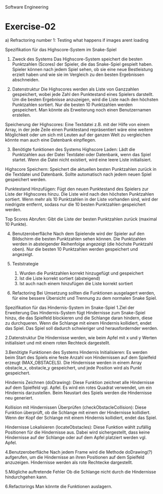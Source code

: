 Software Engineering
#  Exercise-02

a) Refractoring number 1: Testing what happens if images arent loading

Spezifikation für das Highscore-System im Snake-Spiel

1. Zweck des Systems
Das Highscore-System speichert die besten Punktzahlen (Scores) der Spieler, die das Snake-Spiel gespielt haben.
Spieler können nach jedem Spiel sehen, ob sie eine neue Bestleistung erzielt haben und wie sie im Vergleich zu den besten Ergebnissen abschneiden.

2. Datenstruktur
Die Highscores werden als Liste von Ganzzahlen gespeichert, wobei jede Zahl den Punktestand eines Spielers darstellt. Um die besten Ergebnisse anzuzeigen, wird die Liste nach den höchsten Punktzahlen sortiert. Nur die besten 10 Punktzahlen werden gespeichert. Man könnte als Erweiterung noch einen Benutzernamen erstellen. 

Speicherung der Highscores: Eine Textdatei z.B. mit der Hilfe von einem Array, in der jede Zeile einen Punktestand repräsentiert wäre eine weitere Möglichkeit oder um sich mit Leuten auf der ganzen Welt zu vergleichen könnte man auch eine Datenbank einpflegen.

3. Benötigte funktionen des Systems
Highscore Laden:
Lädt die Punktzahlen aus der Datei Textdatei oder Datenbank, wenn das Spiel startet.
Wenn die Datei nicht existiert, wird eine leere Liste initialisiert.

Highscore Speichern:
Speichert die aktuellen besten Punktzahlen zurück in die Textdatei und Datenbank.
Sollte automatisch nach jedem neuen Spiel gespeichert werden.

Punktestand Hinzufügen:
Fügt den neuen Punktestand des Spielers zur Liste der Highscores hinzu.
Die Liste wird nach den höchsten Punktzahlen sortiert.
Wenn mehr als 10 Punktzahlen in der Liste vorhanden sind, wird der niedrigste entfernt, sodass nur die 10 besten Punktzahlen gespeichert werden.

Top Scores Abrufen:
Gibt die Liste der besten Punktzahlen zurück (maximal 10 Punkte).

4. Benutzeroberfläche
Nach dem Spielende wird der Spieler auf den Bildschirm die besten Punktzahlen sehen können.
Die Punktzahlen werden in absteigender Reihenfolge angezeigt (die höchste Punktzahl oben).
Nur die besten 10 Punktzahlen werden gespeichert und angezeigt.

5. Teststrategie
	1. Wurden die Punktzahlen korrekt hinzugefügt und gespeichert
	2. Ist die Liste korrekt sortiert (absteigend)
	3. Ist auch nach einem hinzufügen die Liste korrekt sortiert 

6. Refactoring
Bei Umsetzung sollten die Funktionen ausgelagert werden, für eine bessere Übersicht und Trennung zu dem normalen Snake Spiel.


Spezifikation für das Hindernis-System im Snake-Spiel
1.Ziel der Erweiterung
Das Hindernis-System fügt Hindernisse zum Snake-Spiel hinzu, die das Spielfeld blockieren und die Schlange daran hindern, diese zu durchqueren. Wenn die Schlange mit einem Hindernis kollidiert, endet das Spiel. Das Spiel soll dadurch schwieriger und herausfordernder werden.

2.Datenstruktur
Die Hindernisse werden, wie beim Apfel mit x und y Werten initialisiert und mit einem roten Rechteck dargestellt.

3.Benötigte Funktionen des Systems
Hindernis Initialisieren:
Es werden beim Start des Spiels eine feste Anzahl von Hindernissen auf dem Spielfeld erzeugt (MAX_OBSTACELS).
Die Hindernisse werden in einem Array obstacle_x, obstacle_y gespeichert, und jede Position wird als Punkt gespeichert.

Hindernis Zeichnen (doDrawing):
Diese Funktion zeichnet alle Hindernisse auf dem Spielfeld vgl. Apfel.
Es wird ein rotes Quadrat verwendet, um ein Hindernis darzustellen. Beim Neustart des Spiels werden die Hindernisse neu generiert.

Kollision mit Hindernissen Überprüfen (checkObstacleCollision):
Diese Funktion überprüft, ob die Schlange mit einem der Hindernisse kollidiert.
Wenn der Kopf der Schlange mit einem Hindernis kollidiert, endet das Spiel.

Hindernisse Lokalisieren (locateObstacles):
Diese Funktion wählt zufällig Positionen für die Hindernisse aus. Dabei wird sichergestellt, dass keine Hindernisse auf der Schlange oder auf dem Apfel platziert werden vgl. Apfel.

4.Benutzeroberfläche
Nach jedem Frame wird die Methode doDrawing(?) aufgerufen, um die Hindernisse an ihren Positionen auf dem Spielfeld anzuzeigen.
Hindernisse werden als rote Rechtecke  dargestellt.

5.Mögliche auftretende Fehler
Ob die Schlange nicht durch die Hindernisse hindurchgehen kann.

6.Refactorings
Man könnte die Funktionen auslagern.
